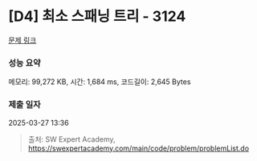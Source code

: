 # [D4] 최소 스패닝 트리 - 3124 

[문제 링크](https://swexpertacademy.com/main/code/problem/problemDetail.do?contestProbId=AV_mSnmKUckDFAWb) 

### 성능 요약

메모리: 99,272 KB, 시간: 1,684 ms, 코드길이: 2,645 Bytes

### 제출 일자

2025-03-27 13:36



> 출처: SW Expert Academy, https://swexpertacademy.com/main/code/problem/problemList.do